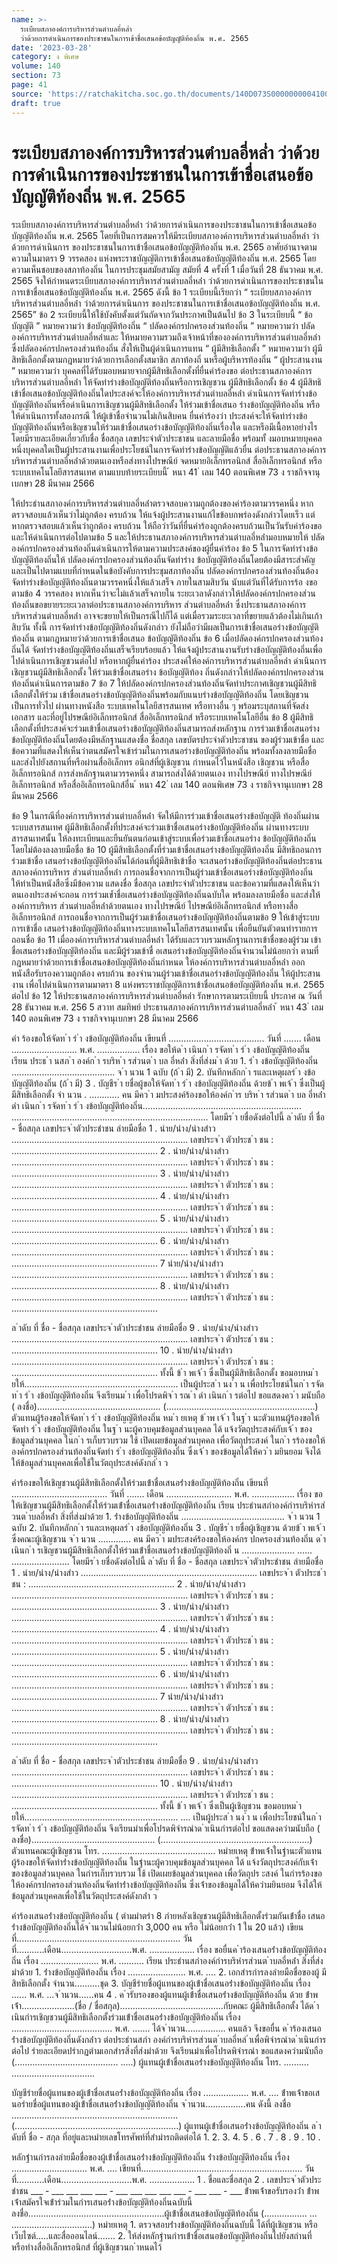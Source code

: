 ```yaml
---
name: >-
  ระเบียบสภาองค์การบริหารส่วนตำบลอี่หล่ำ
  ว่าด้วยการดำเนินการของประชาชนในการเข้าชื่อเสนอข้อบัญญัติท้องถิ่น พ.ศ. 2565
date: '2023-03-28'
category: ง พิเศษ
volume: 140
section: 73
page: 41
source: 'https://ratchakitcha.soc.go.th/documents/140D073S0000000004100.pdf'
draft: true
---
```


# ระเบียบสภาองค์การบริหารส่วนตำบลอี่หล่ำ ว่าด้วยการดำเนินการของประชาชนในการเข้าชื่อเสนอข้อบัญญัติท้องถิ่น พ.ศ. 2565

ระเบียบสภาองค์การบริหารส่วนต่าบลอี่หล่่า ว่าด้วยการด่าเนินการของประชาชนในการเข้าชื่อเสนอข้อบัญญัติท้องถิ่น พ.ศ. 2565 โดยที่เป็นการสมควรให้มีระเบียบสภาองค์การบริหารส่วนต่าบลอี่หล่่า ว่าด้วยการด่าเนินการ ของประชาชนในการเข้าชื่อเสนอข้อบัญญัติท้องถิ่น พ.ศ. 2565 อาศัยอ่านาจตามความในมาตรา 9 วรรคสอง แห่งพระราชบัญญัติการเข้าชื่อเสนอข้อบัญญัติท้องถิ่น พ.ศ. 2565 โดยความเห็นชอบของสภาท้องถิ่น ในการประชุมสมัยสามัญ สมัยที่ 4 ครั้งที่ 1 เมื่อวันที่ 28 ธันวาคม พ.ศ. 2565 จึงให้ก่าหนดระเบียบสภาองค์การบริหารส่วนต่าบลอี่หล่่า ว่าด้วยการด่าเนินการของประชาชนในการเข้าชื่อเสนอข้อบัญญัติท้องถิ่น พ.ศ. 2565 ดังนี้ ข้อ 1 ระเบียบนี้เรียกว่า “ ระเบียบสภาองค์การบริหารส่วนต่าบลอี่หล่่า ว่าด้วยการด่าเนินการ ของประชาชนในการเข้าชื่อเสนอข้อบัญญัติท้องถิ่น พ.ศ. 2565” ข้อ 2 ระเบียบนี้ให้ใช้บังคับตั้งแต่วันถัดจากวันประกาศเป็นต้นไป ข้อ 3 ในระเบียบนี้ “ ข้อบัญญัติ ” หมายความว่า ข้อบัญญัติท้องถิ่น “ ปลัดองค์กรปกครองส่วนท้องถิ่น ” หมายความว่า ปลัดองค์การบริหารส่วนต่าบลอี่หล่่าและ ให้หมายความรวมถึงเจ้าหน้าที่ขององค์การบริหารส่วนต่าบลอี่หล่่า ซึ่งปลัดองค์กรปกครองส่วนท้องถิ่น สั่งให้เป็นผู้ด่าเนินการแทน “ ผู้มีสิทธิเลือกตั้ง ” หมายความว่า ผู้มีสิทธิเลือกตั้งตามกฎหมายว่าด้วยการเลือกตั้งสมาชิก สภาท้องถิ่ นหรือผู้บริหารท้องถิ่น “ ผู้ประสานงาน ” หมายความว่า บุคคลที่ได้รับมอบหมายจากผู้มีสิทธิเลือกตั้งที่ยื่นค่าร้องขอ ต่อประธานสภาองค์การบริหารส่วนต่าบลอี่หล่่า ให้จัดท่าร่างข้อบัญญัติท้องถิ่นหรือการเชิญชวน ผู้มีสิทธิเลือกตั้ง ข้อ 4 ผู้มีสิทธิเข้าชื่อเสนอข้อบัญญัติท้องถิ่นใดประสงค์จะให้องค์การบริหารส่วนต่าบลอี่หล่่า ด่าเนินการจัดท่าร่างข้อบัญญัติท้องถิ่นหรือด่าเนินการเชิญชวนผู้มีสิทธิเลือกตั้ง ให้ร่วมเข้าชื่อเสนอ ร่างข้อบัญญัติท้องถิ่น หรือให้ด่าเนินการทั้งสองกรณี ให้ผู้เข้าชื่อจ่านวนไม่เกินสิบคน ยื่นค่าร้องว่า ประสงค์จะให้จัดท่าร่างข้อบัญญัติท้องถิ่นหรือเชิญชวนให้ร่วมเข้าชื่อเสนอร่างข้อบัญญัติท้องถิ่นเรื่องใด และหรือมีเนื้อหาอย่างไร โดยมีรายละเอียดเกี่ยวกับชื่อ ชื่อสกุล เลขประจ่าตัวประชาชน และลายมือชื่อ พร้อมทั้ งมอบหมายบุคคลหนึ่งบุคคลใดเป็นผู้ประสานงานเพื่อประโยชน์ในการจัดท่าร่างข้อบัญญัติแล้วยื่น ต่อประธานสภาองค์การบริหารส่วนต่าบลอี่หล่่าด้วยตนเองหรือส่งทางไปรษณีย์ จดหมายอิเล็กทรอนิกส์ สื่ออิเล็กทรอนิกส์ หรือระบบเทคโนโลยีสารสนเทศ ตามแบบท้ายระเบียบนี้ ้ หนา 41 ่ เลม 140 ตอนพิเศษ 73 ง ราชกิจจานุเบกษา 28 มีนาคม 2566

ให้ประธำนสภาองค์การบริหารส่วนต่าบลอี่หล่่าตรวจสอบความถูกต้องของค่าร้องตามวรรคหนึ่ง หากตรวจสอบแล้วเห็นว่าไม่ถูกต้อง ครบถ้วน ให้แจ้งผู้ประสานงานแก้ไขข้อบกพร่องดังกล่าวโดยเร็ว แต่หากตรวจสอบแล้วเห็นว่าถูกต้อง ครบถ้วน ให้ถือว่าวันที่ยื่นค่าร้องถูกต้องครบถ้วนเป็นวันรับค่าร้องขอ และให้ด่าเนินการต่อไปตามข้อ 5 และให้ประธานสภาองค์การบริหารส่วนต่าบลอี่หล่่ามอบหมายให้ ปลัดองค์กรปกครองส่วนท้องถิ่นด่าเนินการให้ตามความประสงค์ของผู้ยื่นค่าร้อง ข้อ 5 ในการจัดท่าร่างข้อบัญญัติท้องถิ่นให้ ปลัดองค์กรปกครองส่วนท้องถิ่นจัดท่าร่าง ข้อบัญญัติท้องถิ่นโดยต้องมีสาระส่าคัญและเป็นไปตามแบบที่ก่าหนดในข้อบังคับการประชุมสภาท้องถิ่น ปลัดองค์กรปกครองส่วนท้องถิ่นต้องจัดท่าร่างข้อบัญญัติท้องถิ่นตามวรรคหนึ่งให้แล้วเสร็จ ภายในสามสิบวัน นับแต่วันที่ได้รับการร้อ งขอตามข้อ 4 วรรคสอง หากเห็นว่าจะไม่แล้วเสร็จภายใน ระยะเวลาดังกล่าวให้ปลัดองค์กรปกครองส่วนท้องถิ่นขอขยายระยะเวลาต่อประธานสภาองค์การบริหาร ส่วนต่าบลอี่หล่่า ซึ่งประธานสภาองค์การบริหารส่วนต่าบลอี่หล่่า อาจจะขยายให้เป็นกรณีไปก็ได้ แต่เมื่อรวมระยะเวลาที่ขยายแล้วต้องไม่เกินเก้าสิบวัน ทั้งนี้ การจัดท่าร่างข้อบัญญัติท้องถิ่นดังกล่าว ยังไม่ถือว่ามีผลเป็นการเข้าชื่อเสนอร่างข้อบัญญัติท้องถิ่น ตามกฎหมายว่าด้วยการเข้าชื่อเสนอ ข้อบัญญัติท้องถิ่น ข้อ 6 เมื่อปลัดองค์กรปกครองส่วนท้องถิ่นได้ จัดท่าร่างข้อบัญญัติท้องถิ่นเสร็จเรียบร้อยแล้ว ให้แจ้งผู้ประสานงานรับร่างข้อบัญญัติท้องถิ่นเพื่อไปด่าเนินการเชิญชวนต่อไป หรือหากผู้ยื่นค่าร้อง ประสงค์ให้องค์การบริหารส่วนต่าบลอี่หล่่า ด่าเนินการเชิญชวนผู้มีสิทธิเลือกตั้ง ให้ร่วมเข้าชื่อเสนอร่าง ข้อบัญญัติท้อง ถิ่นดังกล่าวให้ปลัดองค์กรปกครองส่วนท้องถิ่นด่าเนินการตามข้อ 7 ข้อ 7 ให้ปลัดองค์กรปกครองส่วนท้องถิ่นจัดท่าประกาศเชิญชวนผู้มีสิทธิเลือกตั้งให้ร่วม เข้าชื่อเสนอร่างข้อบัญญัติท้องถิ่นพร้อมกับแนบร่างข้อบัญญัติท้องถิ่น โดยเชิญชวนเป็นการทั่วไป ผ่านทางหนังสือ ระบบเทคโนโลยีสารสนเทศ หรือทางอื่น ๆ พร้อมระบุสถานที่จัดส่งเอกสาร และที่อยู่ไปรษณีย์อิเล็กทรอนิกส์ สื่ออิเล็กทรอนิกส์ หรือระบบเทคโนโลยีอื่น ข้อ 8 ผู้มีสิทธิเลือกตั้งที่ประสงค์จะร่วมเข้าชื่อเสนอร่างข้อบัญญัติท้องถิ่นสามารถส่งหลักฐาน การร่วมเข้าชื่อเสนอร่างข้อบัญญัติท้องถิ่นโดยต้องมีหลักฐานแสดงชื่อ ชื่อสกุล เลขบัตรประจ่าตัวประชาชน ของผู้ร่วมเข้าชื่อ และข้อความที่แสดงให้เห็นว่าตนสมัครใจเข้าร่วมในการเสนอร่างข้อบัญญัติท้องถิ่น พร้อมทั้งลงลายมือชื่อและส่งไปยังสถานที่หรือผ่านสื่ออิเล็กทร อนิกส์ที่ผู้เชิญชวน ก่าหนดไว้ในหนังสือ เชิญชวน หรือสื่ออิเล็กทรอนิกส์ การส่งหลักฐานตามวรรคหนึ่ง สามารถส่งได้ด้วยตนเอง ทางไปรษณีย์ ทางไปรษณีย์อิเล็กทรอนิกส์ หรือสื่ออิเล็กทรอนิกส์อื่น ้ หนา 42 ่ เลม 140 ตอนพิเศษ 73 ง ราชกิจจานุเบกษา 28 มีนาคม 2566

ข้อ 9 ในกรณีที่องค์การบริหารส่วนต่าบลอี่หล่่า จัดให้มีการร่วมเข้าชื่อเสนอร่างข้อบัญญัติ ท้องถิ่นผ่านระบบสารสนเทศ ผู้มีสิทธิเลือกตั้งที่ประสงค์จะร่วมเข้าชื่อเสนอร่างข้อบัญญัติท้องถิ่น ผ่านทางระบบสารสนเทศนั้น ให้ลงทะเบียนและยืนยันตนก่อนเข้าสู่ระบบเพื่อร่วมเข้าชื่อเสนอร่าง ข้อบัญญัติท้องถิ่นโดยไม่ต้องลงลายมือชื่อ ข้อ 10 ผู้มีสิทธิเลือกตั้งที่ร่วมเข้าชื่อเสนอร่างข้อบัญญัติท้องถิ่น มีสิทธิถอนการร่วมเข้าชื่อ เสนอร่างข้อบัญญัติท้องถิ่นได้ก่อนที่ผู้มีสิทธิเข้าชื่อ จะเสนอร่างข้อบัญญัติท้องถิ่นต่อประธานสภาองค์การบริหาร ส่วนต่าบลอี่หล่่า การถอนชื่อจากการเป็นผู้ร่วมเข้าชื่อเสนอร่างข้อบัญญัติท้องถิ่น ให้ท่าเป็นหนังสือซึ่งมีข้อความ แสดงชื่อ ชื่อสกุล เลขประจ่าตัวประชาชน และข้อความที่แสดงให้เห็นว่าตนเองประสงค์จะถอน การร่วมเข้ำชื่อเสนอร่างข้อบัญญัติท้องถิ่นฉบับใด พร้อมลงลายมือชื่อ และส่งให้องค์การบริหาร ส่วนต่าบลอี่หล่่าด้วยตนเอง ทางไปรษณีย์ ไปรษณีย์อิเล็กทรอนิกส์ หรือทางสื่ออิเล็กทรอนิกส์ การถอนชื่อจากการเป็นผู้ร่วมเข้าชื่อเสนอร่างข้อบัญญัติท้องถิ่นตามข้อ 9 ให้เข้าสู่ระบบการเข้าชื่อ เสนอร่างข้อบัญญัติท้องถิ่นทางระบบเทคโนโลยีสารสนเทศนั้น เพื่อยืนยันตัวตนท่ารายการถอนชื่อ ข้อ 11 เมื่อองค์การบริหารส่วนต่าบลอี่หล่่า ได้รับและรวบรวมหลักฐานการเข้าชื่อของผู้ร่วม เข้าชื่อเสนอร่างข้อบัญญัติท้องถิ่น และมีผู้ร่วมเข้าชื่ อเสนอร่างข้อบัญญัติท้องถิ่นจ่านวนไม่น้อยกว่า ตามที่กฎหมายว่าด้วยการเข้าชื่อเสนอข้อบัญญัติท้องถิ่นก่าหนด ให้องค์การบริหารส่วนต่าบลอี่หล่่า ออกหนังสือรับรองความถูกต้อง ครบถ้วน ของจ่านวนผู้ร่วมเข้าชื่อเสนอร่างข้อบัญญัติท้องถิ่น ให้ผู้ประสานงาน เพื่อไปด่าเนินการตามมาตรา 8 แห่งพระราชบัญญัติการเข้าชื่อเสนอข้อบัญญัติท้องถิ่น พ.ศ. 2565 ต่อไป ข้อ 12 ให้ประธานสภาองค์การบริหารส่วนต่าบลอี่หล่่า รักษาการตามระเบียบนี้ ประกาศ ณ วันที่ 28 ธันวาคม พ.ศ. 256 5 สวาท สมทิพย์ ประธานสภาองค์การบริหารส่วนต่าบลอี่หล่่า ้ หนา 43 ่ เลม 140 ตอนพิเศษ 73 ง ราชกิจจานุเบกษา 28 มีนาคม 2566

คํา ร้องขอให้จัดท ํา ร่ ํา งข้อบัญญัติท้องถิ่น เขียนที่ ...................................... วันที่ ....... เดือน .......................... พ.ศ. ................. เรื่อง ขอให้ด ํา เนินก ํา รจัดท ํา ร่ ํา งข้อบัญญัติท้องถิ่น เรียน ประธ ํา นสภ ํา องค์ก ํา รบริห ํา รส่วนต ํา บล อี่หล่ํา สิ่งที่ส่งม ํา ด้วย 1. ร่ ํา งข้อบัญญัติท้องถิ่น ......................................... จ ํา นวน 1 ฉบับ (ถ้ ํา มี) 2. บันทึกหลักก ํา รและเหตุผลร่ ํา งข้อบัญญัติท้องถิ่น (ถ้ ํา มี) 3 . บัญชีร ํา ยชื่อผู้ขอให้จัดท ํา ร่ ํา งข้อบัญญัติท้องถิ่น ด้วยข้ ํา พเจ้ ํา ซึ่งเป็นผู้มีสิทธิเลือกตั้ง จํา นวน . ............ คน มีคว ํา มประสงค์ร้องขอให้องค์ก ําร บริห ํา รส่วนต ํา บล อี่หล่ํา ดํา เนินก ํา รจัดท ํา ร่ ํา งข้อบัญญัติท้องถิ่น............................................................... .............................................................................. โดยมีร ํา ยชื่อดังต่อไปนี้ ล ําดับ ที่ ชื่อ - ชื่อสกุล เลขประจ ําตัวประชําชน ลํายมือชื่อ 1 . นําย/นําง/นํางสําว ...................................................................... เลขประจ ํา ตัวประช ํา ชน : .......................................................... 2 . นําย/นําง/นํางสําว ...................................................................... เลขประจ ํา ตัวประช ํา ชน : .......................................................... 3 . นําย/นําง/นํางสําว ...................................................................... เลขประจ ํา ตัวประช ํา ชน : .......................................................... 4 . นําย/นําง/นํางสําว ...................................................................... เลขประจ ํา ตัวประช ํา ชน : .......................................................... 5 . นําย/นําง/นํางสําว ...................................................................... เลขประจ ํา ตัวประช ํา ชน : .......................................................... 6 . นําย/นําง/นํางสําว ...................................................................... เลขประจ ํา ตัวประช ํา ชน : .......................................................... 7 นําย/นําง/นํางสําว ...................................................................... เลขประจ ํา ตัวประช ํา ชน : .......................................................... 8 . นําย/นําง/นํางสําว ...................................................................... เลขประจ ํา ตัวประช ํา ชน : ..........................................................

ล ําดับ ที่ ชื่อ - ชื่อสกุล เลขประจ ําตัวประชําชน ลํายมือชื่อ 9 . นําย/นําง/นํางสําว ...................................................................... เลขประจ ํา ตัวประช ํา ชน : .......................................................... 10 . นําย/นําง/นํางสําว ...................................................................... เลขประจ ํา ตัวประช ํา ชน : .......................................................... ทั้งนี้ ข้ ํา พเจ้ ํา ซึ่งเป็นผู้มีสิทธิเลือกตั้ง ขอมอบหม ํา ยให้............................................................. เป็นผู้ประส ํา นง ํา น เพื่อประโยชน์ในก ํา รจัดท ํา ร่ ํา งข้อบัญญัติท้องถิ่น จึงเรียนม ํา เพื่อโปรดพิจ ํา รณ ํา ดํา เนินก ํา รต่อไป ขอแสดงคว ํา มนับถือ ( ลงชื่อ)................................................. (...........................................................) ตัวแทนผู้ร้องขอให้จัดท ํา ร่ ํา งข้อบัญญัติท้องถิ่น หม ํา ยเหตุ ข้ ําพ เจ้ ํา ในฐ ํา นะตัวแทนผู้ร้องขอให้จัดทํา ร่ ํา งข้อบัญญัติท้องถิ่น ในฐ ํา นะผู้ควบคุมข้อมูลส่วนบุคคล ได้ แจ้งวัตถุประสงค์กับเจ้ ํา ของข้อมูลส่วนบุคคล ในก ํา รเก็บรวบรวม ใช้ เปิดเผยข้อมูลส่วนบุคคล เพื่อวัตถุประสงค์ ในก ํา รร้องขอให้องค์กรปกครองส่วนท้องถิ่นจัดทํา ร่ ํา งข้อบัญญัติท้องถิ่น ซึ่งเจ้ ํา ของข้อมูลได้ให้คว ํา มยินยอม จึงได้ให้ข้อมูลส่วนบุคคลเพื่อใช้ในวัตถุประสงค์ดังกล่ ํา ว

คําร้องขอให้เชิญชวนผู้มีสิทธิเลือกตั้งให้ร่วมเข้ําชื่อเสนอร่ํางข้อบัญญัติท้องถิ่น เขียนที่ ...................................... วันที่ ....... เดือน .......................... พ.ศ. ................. เรื่อง ขอให้เชิญชวนผู้มีสิทธิเลือกตั้งให้ร่วมเข้ําชื่อเสนอร่ํางข้อบัญญัติท้องถิ่น เรียน ประธํานสภําองค์กํารบริหํารส่วนต ําบลอี่หล่ํา สิ่งที่ส่งมําด้วย 1. ร่ํางข้อบัญญัติท้องถิ่น ......................................... จ ํา นวน 1 ฉบับ 2. บันทึกหลักก ํา รและเหตุผลร่ ํา งข้อบัญญัติท้องถิ่น 3 . บัญชีร ํา ยชื่อผู้เชิญชวน ด้วยข้ ํา พเจ้ ํา ซึ่งคณะผู้เชิญชวน จ ํา นวน ............. คน มีคว ํา มประสงค์ร้องขอให้องค์กร ปกครองส่วนท้องถิ่น ด ํา เนินก ํา รเชิญชวนผู้มีสิทธิเลือกตั้งให้ร่วมเข้ําชื่อเสนอร่ํางข้อบัญญัติท้องถิ่ น ..................... ...... ....................... โดยมีร ํา ยชื่อดังต่อไปนี้ ล ําดับ ที่ ชื่อ - ชื่อสกุล เลขประจ ําตัวประชําชน ลํายมือชื่อ 1 . นําย/นําง/นํางสําว ...................................................................... เลขประจ ํา ตัวประช ํา ชน : .......................................................... 2 . นําย/นําง/นํางสําว ...................................................................... เลขประจ ํา ตัวประช ํา ชน : .......................................................... 3 . นําย/นําง/นํางสําว ...................................................................... เลขประจ ํา ตัวประช ํา ชน : .......................................................... 4 . นําย/นําง/นํางสําว ...................................................................... เลขประจ ํา ตัวประช ํา ชน : .......................................................... 5 . นําย/นําง/นํางสําว ...................................................................... เลขประจ ํา ตัวประช ํา ชน : .......................................................... 6 . นําย/นําง/นํางสําว ...................................................................... เลขประจ ํา ตัวประช ํา ชน : .......................................................... 7 นําย/นําง/นํางสําว ...................................................................... เลขประจ ํา ตัวประช ํา ชน : .......................................................... 8 . นําย/นําง/นํางสําว ...................................................................... เลขประจ ํา ตัวประช ํา ชน : ..........................................................

ล ําดับ ที่ ชื่อ - ชื่อสกุล เลขประจ ําตัวประชําชน ลํายมือชื่อ 9 . นําย/นําง/นํางสําว ...................................................................... เลขประจ ํา ตัวประช ํา ชน : .......................................................... 10 . นําย/นําง/นํางสําว ...................................................................... เลขประจ ํา ตัวประช ํา ชน : .......................................................... ทั้งนี้ ข้ ํา พเจ้ ํา ซึ่งเป็นผู้เชิญชวน ขอมอบหม ํา ยให้............................................................. .... เป็นผู้ประส ํา นง ํา น เพื่อประโยชน์ในก ํา รจัดท ํา ร่ ํา งข้อบัญญัติท้องถิ่น จึงเรียนมําเพื่อโปรดพิจํารณําด ําเนินกํารต่อไป ขอแสดงควํามนับถือ ( ลงชื่อ)................................................. (...........................................................) ตัวแทนคณะผู้เชิญชวน โทร. ............................................. หมํายเหตุ ข้ําพเจ้ําในฐํานะตัวแทนผู้ร้องขอให้จัดทําร่ํางข้อบัญญัติท้องถิ่น ในฐํานะผู้ควบคุมข้อมูลส่วนบุคคล ได้ แจ้งวัตถุประสงค์กับเจ้ําของข้อมูลส่วนบุคคล ในกํารเก็บรวบรวม ใช้ เปิดเผยข้อมูลส่วนบุคคล เพื่อวัตถุปร ะสงค์ ในกํารร้องขอให้องค์กรปกครองส่วนท้องถิ่นจัดทําร่ํางข้อบัญญัติท้องถิ่น ซึ่งเจ้ําของข้อมูลได้ให้ควํามยินยอม จึงได้ให้ข้อมูลส่วนบุคคลเพื่อใช้ในวัตถุประสงค์ดังกล่ํา ว

คําร้องเสนอร่ํางข้อบัญญัติท้องถิ่น ( ตํามมําตรํา 8 ภํายหลังเชิญชวนผู้มีสิทธิเลือกตั้งร่วมกันเข้ําชื่อ เสนอร่ํางข้อบัญญัติท้องถิ่นได้จ ํานวนไม่น้อยกว่ํา 3,000 คน หรือ ไม่น้อยกว่ํา 1 ใน 20 แล้ว) เขียนที่................................................................. วันที่...........เดือน............................พ.ศ. .................. เรื่อง ขอยื่นค ําร้องเสนอร่ํางข้อบัญญัติท้องถิ่น เรื่อง ....................... พ.ศ. .......... เรียน ประธํานสภําองค์กํารบริหํารส่วนต ําบลอี่หล่ํา สิ่งที่ส่งมําด้วย 1. ร่ํางข้อบัญญัติท้องถิ่น เรื่อง ....................... พ.ศ. .... 2. เอกสํารกํารลงลํายมือชื่อของผู้ มีสิทธิเลือกตั้ง จํานวน..........ชุด 3. บัญชีรํายชื่อผู้แทนของผู้เข้ําชื่อเสนอร่ํางข้อบัญญัติท้องถิ่น เรื่อง ...... พ.ศ. ...จ ํานวน......คน 4 . ค ํารับรองของผู้แทนผู้เข้ําชื่อเสนอร่ํางข้อบัญญัติท้องถิ่น ด้วย ข้ําพเจ้ํา.....................(ชื่อ / ชื่อสกุล).........................................กับคณะ ผู้มีสิทธิเลือกตั้ง ได้ด ําเนินกํารเชิญชวนผู้มีสิทธิเลือกตั้งร่วมเข้ําชื่อเสนอร่ํางข้อบัญญัติท้องถิ่น เรื่อง ........................................ พ.ศ. ....... ได้จ ํานวน................ คนแล้ว จึงขอยื่น ค ําร้องเสนอร่ํางข้อบัญญัติท้องถิ่นดังกล่ําว ต่อประธํานสภํา องค์กํารบริหํารส่วนต ําบลอี่หล่ ําเพื่อพิจํารณําด ําเนินกํารต่อไป รํายละเอียดปรํากฏตํามเอกสํารสิ่งที่ส่งมําด้วย จึงเรียนมําเพื่อโปรดพิจํารณํา ขอแสดงควํามนับถือ (......................................... .....) ผู้แทนผู้เข้ําชื่อเสนอร่ํางข้อบัญญัติท้องถิ่น โทร. .......... .................................

บัญชีรํายชื่อผู้แทนของผู้เข้ําชื่อเสนอร่ํางข้อบัญญัติท้องถิ่น เรื่อง .................. พ.ศ. .... ข้ําพเจ้ําขอเสนอรํายชื่อผู้แทนของผู้เข้ําชื่อเสนอร่ํางข้อบัญญัติท้องถิ่น จ ํานวน................คน ดังนี้ ลงชื่อ .................................................................. (.................................................................) ผู้แทนผู้เข้ําชื่อเสนอร่ํางข้อบัญญัติท้องถิ่น ล ําดับที่ ชื่อ - สกุล ที่อยู่และหมํายเลขโทรศัพท์ที่สํามํารถติดต่อได้ 1. 2. 3. 4. 5 . 6 . 7 . 8 . 9 . 10 .

หลักฐํานกํารลงลํายมือชื่อของผู้เข้ําชื่อเสนอร่ํางข้อบัญญัติท้องถิ่น ร่ํางข้อบัญญัติท้องถิ่น เรื่อง .............................. พ.ศ. .... เขียนที่................................................................ วันที่...........เดือน............................พ.ศ. .................. 1 . ชื่อและชื่อสกุล 2 . เลขประจ ําตัวประชําชน ___ - ___ ___ ___ ___ - ___ ___ ___ ___ ___ - ___ ___ - ___ ข้ําพเจ้ําขอรับรองว่ํา ข้ําพเจ้ําสมัครใจเข้ําร่วมในกํารเสนอร่ํางข้อบัญญัติท้องถิ่นฉบับนี้ ลงชื่อ......................................................ผู้เข้ําชื่อเสนอข้อบัญญัติท้องถิ่น (................. ... ................................) หมํายเหตุ 1. ตรวจสอบร่ํางข้อบัญญัติท้องถิ่นฉบับนี้ ได้ที่ผู้เชิญชวน หรือเว็บไซต์.....และสื่อออนไลน์....... 2. ให้ส่งหลักฐํานกํารเข้ําชื่อเสนอข้อบัญญัติท้องถิ่นไปยังสถํานที่ หรือทํางสื่ออิเล็กทรอนิกส์ ที่ผู้เชิญชวนก ําหนดไว้
